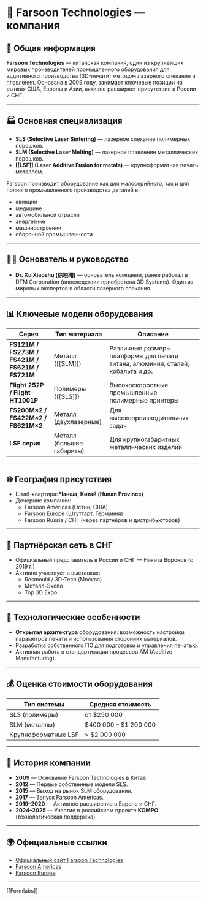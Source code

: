 # 🏢 Farsoon Technologies — компания

## 📌 Общая информация

**Farsoon Technologies** — китайская компания, один из крупнейших мировых производителей промышленного оборудования для аддитивного производства (3D-печати) методом лазерного спекания и плавления. Основана в 2009 году, занимает ключевые позиции на рынках США, Европы и Азии, активно расширяет присутствие в России и СНГ.

---

## 🏭 Основная специализация

- **SLS (Selective Laser Sintering)** — лазерное спекание полимерных порошков.
- **SLM (Selective Laser Melting)** — лазерное плавление металлических порошков.
- **[[LSF]] (Laser Additive Fusion for metals)** — крупноформатная печать металлом.

Farsoon производит оборудование как для малосерийного, так и для полного промышленного производства деталей в:
- авиации
- медицине
- автомобильной отрасли
- энергетике
- машиностроении
- оборонной промышленности

---

## 🧑‍💼 Основатель и руководство

- **Dr. Xu Xiaoshu (徐晓曙)** — основатель компании, ранее работал в DTM Corporation (впоследствии приобретена 3D Systems). Один из мировых экспертов в области лазерного спекания.

---

## 📊 Ключевые модели оборудования

| Серия                                          | Тип материала             | Описание                                                                        |
| ---------------------------------------------- | ------------------------- | ------------------------------------------------------------------------------- |
| **FS121M / FS273M / FS421M / FS621M / FS721M** | Металл ([[SLM]])          | Различные размеры платформы для печати титана, алюминия, сталей, кобальта и др. |
| **Flight 252P / Flight HT1001P**               | Полимеры ([[SLS]])        | Высокоскоростные промышленные полимерные принтеры                               |
| **FS200M×2 / FS422M×2 / FS621M×2**             | Металл (двухлазерные)     | Для высокопроизводительных задач                                                |
| **LSF серия**                                  | Металл (большие габариты) | Для крупногабаритных металлических изделий                                      |

---

## 🌐 География присутствия

- Штаб-квартира: **Чанша, Китай (Hunan Province)**
- Дочерние компании:
  - Farsoon Americas (Остин, США)
  - Farsoon Europe (Штутгарт, Германия)
  - Farsoon Russia / СНГ (через партнёров и дистрибьюторов)

---

## 🤝 Партнёрская сеть в СНГ

- Официальный представитель в России и СНГ — Никита Воронов (с 2019 г.)
- Активно участвует в выставках:
  - Rosmould / 3D-Tech (Москва)
  - Металл-Экспо
  - Top 3D Expo

---

## 🔬 Технологические особенности

- **Открытая архитектура** оборудования: возможность настройки параметров печати и использования сторонних материалов.
- Разработка собственного ПО для подготовки и управления печатью.
- Активная работа в стандартизации процессов AM (Additive Manufacturing).

---

## 💰 Оценка стоимости оборудования

| Тип системы | Средняя стоимость |
|--------------|-------------------|
| SLS (полимеры) | от $250 000 |
| SLM (металлы) | $400 000 – $1 200 000 |
| Крупноформатные LSF | > $2 000 000 |

---

## 📅 История компании

- **2009** — Основание Farsoon Technologies в Китае.
- **2012** — Первые собственные модели SLS.
- **2015** — Выход на рынок SLM оборудования.
- **2017** — Запуск Farsoon Americas.
- **2019–2020** — Активное расширение в Европе и СНГ.
- **2024–2025** — Участие в российском проекте **KOMPO** (технологическая поддержка).

---

## 🌍 Официальные ссылки

- [Официальный сайт Farsoon Technologies](https://www.farsoon.com/)
- [Farsoon Americas](https://www.farsoon.com/americas)
- [Farsoon Europe](https://www.farsoon.com/europe)

---
[[Formlabs]] 